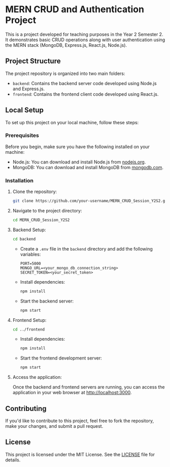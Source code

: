 # MERN CRUD and Authentication Project

This is a project developed for teaching purposes in the Year 2 Semester 2. It demonstrates basic CRUD operations along with user authentication using the MERN stack (MongoDB, Express.js, React.js, Node.js).

## Project Structure

The project repository is organized into two main folders:

- `backend`: Contains the backend server code developed using Node.js and Express.js.
- `frontend`: Contains the frontend client code developed using React.js.

## Local Setup

To set up this project on your local machine, follow these steps:

### Prerequisites

Before you begin, make sure you have the following installed on your machine:

- Node.js: You can download and install Node.js from [nodejs.org](https://nodejs.org).
- MongoDB: You can download and install MongoDB from [mongodb.com](https://www.mongodb.com).

### Installation

1. Clone the repository:

    ```bash
    git clone https://github.com/your-username/MERN_CRUD_Session_Y2S2.git
    ```

2. Navigate to the project directory:

    ```bash
    cd MERN_CRUD_Session_Y2S2
    ```

3. Backend Setup:

    ```bash
    cd backend
    ```

    - Create a `.env` file in the `backend` directory and add the following variables:

        ```
        PORT=5000
        MONGO_URL=<your_mongo_db_connection_string>
        SECRET_TOKEN=<your_secret_token>
        ```

    - Install dependencies:

        ```bash
        npm install
        ```

    - Start the backend server:

        ```bash
        npm start
        ```

4. Frontend Setup:

    ```bash
    cd ../frontend
    ```

    - Install dependencies:

        ```bash
        npm install
        ```

    - Start the frontend development server:

        ```bash
        npm start
        ```

5. Access the application:

    Once the backend and frontend servers are running, you can access the application in your web browser at [http://localhost:3000](http://localhost:3000).

## Contributing

If you'd like to contribute to this project, feel free to fork the repository, make your changes, and submit a pull request.

## License

This project is licensed under the MIT License. See the [LICENSE](LICENSE) file for details.
